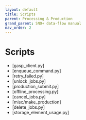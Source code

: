 ```yaml
---
layout: default
title: Scripts
parent: Processing & Production
grand_parent: SNO+ data-flow manual
nav_order: 2
---
```


# Scripts

* [gasp_client.py]
* [enqueue_command.py]
* [retry_failed.py]
* [unlock_jobs.py]
* [production_submit.py]
* [offline_processing.py]
* [cancel_jobs.py]
* [misc/make_production]
* [delete_jobs.py]
* [storage_element_usage.py]
